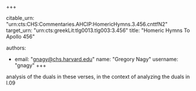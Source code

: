 +++


citable_urn: "urn:cts:CHS:Commentaries.AHCIP:HomericHymns.3.456.cnttfN2"
target_urn: "urn:cts:greekLit:tlg0013.tlg003:3.456"
title: "Homeric Hymns To Apollo 456"

authors:
- email: "gnagy@chs.harvard.edu"
  name: "Gregory Nagy"
  username: "gnagy"
+++

<p>analysis of the duals in these verses, in the context of analyzing the duals in I.09</p>